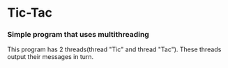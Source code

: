 # Tic-Tac

### Simple program that uses multithreading

This program has 2 threads(thread "Tic" and thread "Tac"). These threads output their messages in turn.
